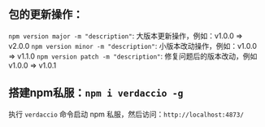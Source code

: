 ## 包的更新操作：
`npm version major -m "description"`: 大版本更新操作，例如：v1.0.0 => v2.0.0
`npm version minor -m "description"`: 小版本改动操作，例如：v1.0.0 => v1.1.0
`npm version patch -m "description"`: 修复问题后的版本改动，例如v1.0.0 => v1.0.1

## 搭建npm私服：`npm i verdaccio -g`
执行 `verdaccio` 命令启动 npm 私服，然后访问：`http://localhost:4873/`